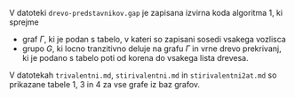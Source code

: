 V datoteki `drevo-predstavnikov.gap` je zapisana izvirna koda algoritma 1, ki sprejme

- graf $\Gamma$, ki je podan s tabelo, v kateri so zapisani sosedi vsakega vozlisca
- grupo $G$, ki locno tranzitivno deluje na grafu $\Gamma$
  in vrne drevo prekrivanj, ki je podano s tabelo poti od korena do vsakega lista drevesa.

V datotekah `trivalentni.md`, `stirivalentni.md` in `stirivalentni2at.md` so prikazane tabele 1, 3 in 4 za vse grafe iz baz grafov.
